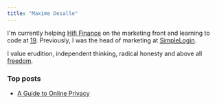 ```yaml
---
title: "Maxime Desalle"
---
```


I'm currently helping [Hifi Finance](https://hifi.finance) on the marketing front and learning to code at [19](https://s19.be). Previously, I was the head of marketing at [SimpleLogin](https://simplelogin.io).

I value erudition, independent thinking, radical honesty and above all [freedom](https://maxdesalle.com/freedom).

### Top posts

- [A Guide to Online Privacy](/privacy-how-to-get-off-the-radar-with-ease/)
